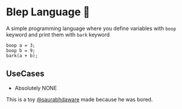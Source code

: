 # Blep Language 🐶

A simple programming language where you define variables with `boop` keyword and print them with `bark` keyword

```
boop a = 3;
boop b = 9;
bark(a + b);
```

## UseCases

- Absolutely NONE

This is a toy [@saurabhdaware](https://github.com/saurabhdaware) made because he was bored.
